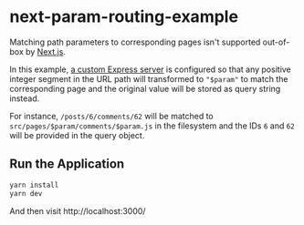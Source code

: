 # next-param-routing-example

Matching path parameters to corresponding pages isn't supported out-of-box by [Next.js](https://github.com/zeit/next.js/).

In this example, [a custom Express server](https://github.com/stanleysq/relay-next-playground/blob/master/src/server.js) is configured so that any positive integer segment in the URL path will transformed to `"$param"` to match the corresponding page and the original value will be stored as query string instead.

For instance, `/posts/6/comments/62` will be matched to `src/pages/$param/comments/$param.js` in the filesystem and the IDs `6` and `62` will be provided in the query object.

## Run the Application
```bash
yarn install
yarn dev
```
And then visit http://localhost:3000/
